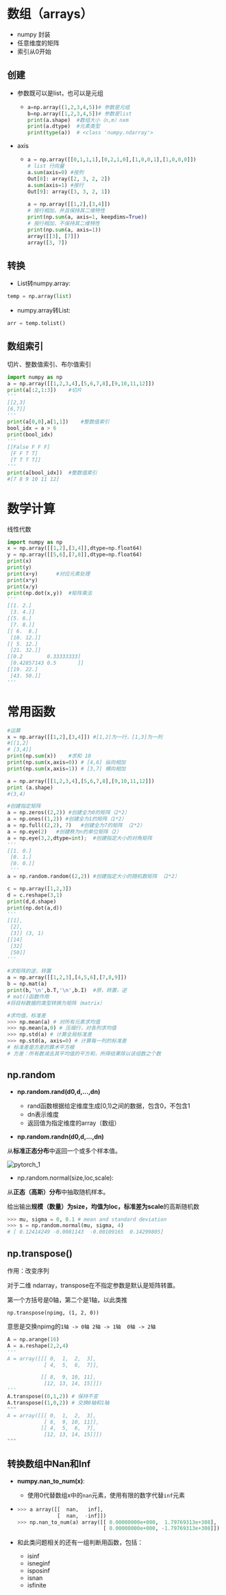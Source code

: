 # 数组（arrays）

- numpy 封装
- 任意维度的矩阵
- 索引从0开始

## 创建

- 参数既可以是list，也可以是元组

  - ```python
    a=np.array((1,2,3,4,5))# 参数是元组
    b=np.array([1,2,3,4,5])# 参数是list
    print(a.shape)	#数组大小（n,m）nxm
    print(a.dtype)	#元素类型
    print(type(a))  # <class 'numpy.ndarray'>
    ```

- axis

  - ```python
    a = np.array([[0,1,1,1],[0,2,1,0],[1,0,0,1],[1,0,0,0]])
    # list 行向量
    a.sum(axis=0) #按列
    Out[8]: array([2, 3, 2, 2])
    a.sum(axis=1) #按行
    Out[9]: array([3, 3, 2, 1])
        
    a = np.array([[1,2],[3,4]])
    # 按行相加，并且保持其二维特性
    print(np.sum(a, axis=1, keepdims=True))
    # 按行相加，不保持其二维特性
    print(np.sum(a, axis=1))
    array([[3], [7]])
    array([3, 7])
    ```

## 转换

- List转numpy.array:

```python
temp = np.array(list) 
```

- numpy.array转List:

```python
arr = temp.tolist() 
```

## 数组索引

切片、整数值索引、布尔值索引

```python
import numpy as np
a = np.array([[1,2,3,4],[5,6,7,8],[9,10,11,12]])
print(a[:2,1:3])	#切片
'''
[[2,3]
[6,7]]
'''
print(a[0,0],a[1,1])	#整数值索引
bool_idx = a > 6
print(bool_idx)
'''
[[False F F F]
 [F F T T]
 [T T T T]]
'''
print(a[bool_idx])	#整数值索引
#[7 8 9 10 11 12]
```

# 数学计算

线性代数

```python
import numpy as np
x = np.array([[1,2],[3,4]],dtype=np.float64)
y = np.array([[5,6],[7,8]],dtype=np.float64)
print(x)
print(y)
print(x+y)		#对应元素处理
print(x*y)
print(x/y)
print(np.dot(x,y))	#矩阵乘法
'''
[[1. 2.]
 [3. 4.]]
[[5. 6.]
 [7. 8.]]
[[ 6.  8.]
 [10. 12.]]
[[ 5. 12.]
 [21. 32.]]
[[0.2        0.33333333]
 [0.42857143 0.5       ]]
[[19. 22.]
 [43. 50.]]
'''
```

# 常用函数

```python
#运算
x = np.array([[1,2],[3,4]]) #[1,2]为一行，[1,3]为一列 
#[[1,2]
# [3,4]]
print(np.sum(x))	#求和 10
print(np.sum(x,axis=0))	# [4,6] 纵向相加
print(np.sum(x,axis=1))	# [3,7] 横向相加

a = np.array([[1,2,3,4],[5,6,7,8],[9,10,11,12]])
print (a.shape)
#(3,4)

#创建指定矩阵
a = np.zeros((2,2))	#创建全为0的矩阵（2*2）
a = np.ones((1,2)) #创建全为1的矩阵（1*2）
a = np.full((2,2), 7)	#创建全为7的矩阵 （2*2）
a = np.eye(2)	#创建秩为n的单位矩阵（2）
a = np.eye(3,2,dtype=int);	#创建指定大小的对角矩阵
'''
[[1. 0.]
 [0. 1.]
 [0. 0.]]
 '''
a = np.random.random((2,2))	#创建指定大小的随机数矩阵 （2*2）

c = np.array([1,2,3])
d = c.reshape(3,1)
print(d,d.shape)
print(np.dot(a,d))
'''
[[1],
 [2],
 [3]] (3, 1)
[[14]
 [32]
 [50]]
'''

#求矩阵的逆，转置
a = np.array([[1,2,3],[4,5,6],[7,8,9]])
b = np.mat(a)
print(b,'\n',b.T,'\n',b.I)	#原，转置，逆
# mat()函数作用
#将目标数据的类型转换为矩阵（matrix）

#求均值，标准差
>>> np.mean(a) # 对所有元素求均值
>>> np.mean(a,0) # 压缩行，对各列求均值
>>> np.std(a) # 计算全局标准差
>>> np.std(a, axis=0) # 计算每一列的标准差
# 标准差是方差的算术平方根
# 方差：所有数减去其平均值的平方和，所得结果除以该组数之个数
```

## np.random

- **np.random.rand(d0,d,...,dn)**
  - rand函数根据给定维度生成[0,1)之间的数据，包含0，不包含1
  - dn表示维度
  - 返回值为指定维度的array（数组）

- **np.random.randn(d0,d,...,dn)**

从**标准正态分布**中返回一个或多个样本值。

 ![pytorch_1](picformd\pytorch_1.png)

- np.random.normal(size,loc,scale):

从**正态（高斯）分布**中抽取随机样本。

给出输出**规模（数量）为size，均值为loc，标准差为scale**的高斯随机数

```python
>>> mu, sigma = 0, 0.1 # mean and standard deviation
>>> s = np.random.normal(mu, sigma, 4)
# [ 0.12414249 -0.0081143  -0.00109165  0.14299805]
```

## np.transpose()

作用：改变序列

对于二维 ndarray，transpose在不指定参数是默认是矩阵转置。

[解释]: https://blog.csdn.net/u012762410/article/details/78912667	"CSDN"

第一个方括号是0轴，第二个是1轴，以此类推

`np.transpose(npimg, (1, 2, 0))`

意思是交换npimg的`1轴 -> 0轴 2轴 -> 1轴  0轴 -> 2轴`

```python
A = np.arange(16)
A = a.reshape(2,2,4)
'''
A = array([[[ 0,  1,  2,  3],
            [ 4,  5,  6,  7]],

           [[ 8,  9, 10, 11],
            [12, 13, 14, 15]]])
'''
A.transpose((0,1,2)) # 保持不变
A.transpose((1,0,2)) # 交换0轴和1轴
"""
A = array([[[ 0,  1,  2,  3],
			[ 8,  9, 10, 11]],
		   [[ 4,  5,  6,  7],
			[12, 13, 14, 15]]])
"""
```

## 转换数组中Nan和Inf

- **numpy.nan_to_num(x)**:

  - 使用0代替数组x中的`nan`元素，使用有限的数字代替`inf`元素

- ```python
  >>> a array([[  nan,   inf],
               [  nan,  -inf]]) 
  >>> np.nan_to_num(a) array([[ 0.00000000e+000,  1.79769313e+308],
                              [ 0.00000000e+000, -1.79769313e+308]])
  ```

- 和此类问题相关的还有一组判断用函数，包括：
  - isinf
  - isneginf
  - isposinf
  - isnan
  - isfinite